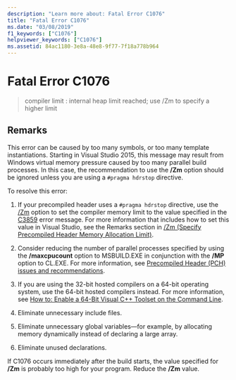 ```yaml
---
description: "Learn more about: Fatal Error C1076"
title: "Fatal Error C1076"
ms.date: "03/08/2019"
f1_keywords: ["C1076"]
helpviewer_keywords: ["C1076"]
ms.assetid: 84ac1180-3e8a-48e8-9f77-7f18a778b964
---
```

# Fatal Error C1076

> compiler limit : internal heap limit reached; use /Zm to specify a higher limit

## Remarks

This error can be caused by too many symbols, or too many template instantiations. Starting in Visual Studio 2015, this message may result from Windows virtual memory pressure caused by too many parallel build processes. In this case, the recommendation to use the **/Zm** option should be ignored unless you are using a `#pragma hdrstop` directive.

To resolve this error:

1. If your precompiled header uses a `#pragma hdrstop` directive, use the [/Zm](../../build/reference/zm-specify-precompiled-header-memory-allocation-limit.md) option to set the compiler memory limit to the value specified in the [C3859](../../error-messages/compiler-errors-2/compiler-error-c3859.md) error message. For more information that includes how to set this value in Visual Studio, see the Remarks section in [/Zm (Specify Precompiled Header Memory Allocation Limit)](../../build/reference/zm-specify-precompiled-header-memory-allocation-limit.md).

1. Consider reducing the number of parallel processes specified by using the **/maxcpucount** option to MSBUILD.EXE in conjunction with the **/MP** option to CL.EXE. For more information, see [Precompiled Header (PCH) issues and recommendations](https://devblogs.microsoft.com/cppblog/precompiled-header-pch-issues-and-recommendations/).

1. If you are using the 32-bit hosted compilers on a 64-bit operating system, use the 64-bit hosted compilers instead. For more information, see [How to: Enable a 64-Bit Visual C++ Toolset on the Command Line](../../build/how-to-enable-a-64-bit-visual-cpp-toolset-on-the-command-line.md).

1. Eliminate unnecessary include files.

1. Eliminate unnecessary global variables—for example, by allocating memory dynamically instead of declaring a large array.

1. Eliminate unused declarations.

If C1076 occurs immediately after the build starts, the value specified for **/Zm** is probably too high for your program. Reduce the **/Zm** value.
